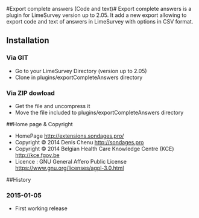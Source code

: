 #Export complete answers (Code and text)#
Export complete answers is a plugin for LimeSurvey version up to 2.05. It add a new export allowing to export code and text of answers in LimeSurvey with options in CSV format.

## Installation

### Via GIT
- Go to your LimeSurvey Directory (version up to 2.05)
- Clone in plugins/exportCompleteAnswers directory

### Via ZIP dowload
- Get the file and uncompress it
- Move the file included to plugins/exportCompleteAnswers directory

##Home page & Copyright
- HomePage <http://extensions.sondages.pro/>
- Copyright © 2014 Denis Chenu <http://sondages.pro>
- Copyright © 2014 Belgian Health Care Knowledge Centre (KCE) <http://kce.fgov.be>
- Licence : GNU General Affero Public License <https://www.gnu.org/licenses/agpl-3.0.html>

##History
### 2015-01-05
- First working release

